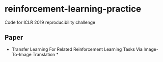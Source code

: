 # reinforcement-learning-practice
Code for ICLR 2019 reproducibility challenge 

## Paper
* Transfer Learning For Related Reinforcement Learning Tasks Via Image-To-Image Translation  *

